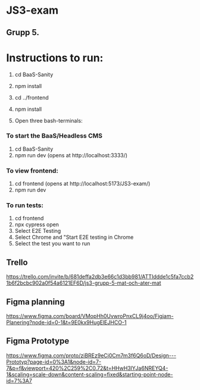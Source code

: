 # JS3-exam
## Grupp 5. 

# Instructions to run:
1. cd BaaS-Sanity
2. npm install
3. cd ../frontend
4. npm install

5. Open three bash-terminals:

### To start the BaaS/Headless CMS
1. cd BaaS-Sanity
2. npm run dev (opens at http://localhost:3333/)

### To view frontend:
1. cd frontend (opens at http://localhost:5173/JS3-exam/)
2. npm run dev

### To run tests:
1. cd frontend
2. npx cypress open
3. Select E2E Testing
4. Select Chrome and "Start E2E testing in Chrome
5. Select the test you want to run 

## Trello 
https://trello.com/invite/b/681deffa2db3e66c1d3bb981/ATTIddde1c5fa7ccb21b6f2bcbc902a0f54a6121EF6D/js3-grupp-5-mat-och-ater-mat

## Figma planning
https://www.figma.com/board/VMopHh0UvwroPnxCL9j4oo/Figjam-Planering?node-id=0-1&t=9E0kx9HugElEJHCO-1

## Figma Prototype
https://www.figma.com/proto/ziBREz9eCj0Cm7m3f6Q6oD/Design---Prototyp?page-id=0%3A1&node-id=7-7&p=f&viewport=420%2C259%2C0.72&t=HHwH3lYJa6NREYQ4-1&scaling=scale-down&content-scaling=fixed&starting-point-node-id=7%3A7

